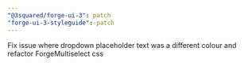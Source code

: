 ```yaml
---
"@3squared/forge-ui-3": patch
"forge-ui-3-styleguide": patch
---
```


Fix issue where dropdown placeholder text was a different colour and refactor ForgeMultiselect css
